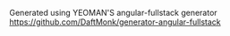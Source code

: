 Generated using YEOMAN'S angular-fullstack generator
https://github.com/DaftMonk/generator-angular-fullstack